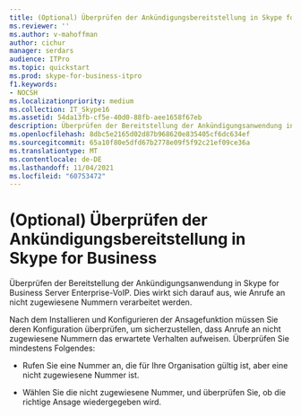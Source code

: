 ```yaml
---
title: (Optional) Überprüfen der Ankündigungsbereitstellung in Skype for Business
ms.reviewer: ''
ms.author: v-mahoffman
author: cichur
manager: serdars
audience: ITPro
ms.topic: quickstart
ms.prod: skype-for-business-itpro
f1.keywords:
- NOCSH
ms.localizationpriority: medium
ms.collection: IT_Skype16
ms.assetid: 54da13fb-cf5e-40d0-88fb-aee1658f67eb
description: Überprüfen der Bereitstellung der Ankündigungsanwendung in Skype for Business Server Enterprise-VoIP. Dies wirkt sich darauf aus, wie Anrufe an nicht zugewiesene Nummern verarbeitet werden.
ms.openlocfilehash: 8dbc5e2165d02d87b968620e835405cf6dc634ef
ms.sourcegitcommit: 65a10f80e5dfd67b2778e09f5f92c21ef09ce36a
ms.translationtype: MT
ms.contentlocale: de-DE
ms.lasthandoff: 11/04/2021
ms.locfileid: "60753472"
---
```

# <a name="optional-verify-announcement-deployment-in-skype-for-business"></a>(Optional) Überprüfen der Ankündigungsbereitstellung in Skype for Business
 
Überprüfen der Bereitstellung der Ankündigungsanwendung in Skype for Business Server Enterprise-VoIP. Dies wirkt sich darauf aus, wie Anrufe an nicht zugewiesene Nummern verarbeitet werden.
  
Nach dem Installieren und Konfigurieren der Ansagefunktion müssen Sie deren Konfiguration überprüfen, um sicherzustellen, dass Anrufe an nicht zugewiesene Nummern das erwartete Verhalten aufweisen. Überprüfen Sie mindestens Folgendes:
  
- Rufen Sie eine Nummer an, die für Ihre Organisation gültig ist, aber eine nicht zugewiesene Nummer ist.
    
- Wählen Sie die nicht zugewiesene Nummer, und überprüfen Sie, ob die richtige Ansage wiedergegeben wird.
    

